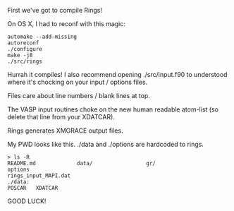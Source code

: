 First we've got to compile Rings! 

On OS X, I had to reconf with this magic:
```
automake --add-missing
autoreconf
./configure
make -j8
./src/rings
```
Hurrah it compiles! I also recommend opening ./src/input.f90 to understood
where it's chocking on your input / options files.

Files care about line numbers / blank lines at top.

The VASP input routines choke on the new human readable atom-list (so delete
that line from your XDATCAR).

Rings generates XMGRACE output files.

My PWD looks like this. ./data and ./options are hardcoded to rings.
```
> ls -R
README.md             data/                 gr/                   options
rings_input_MAPI.dat
./data:
POSCAR   XDATCAR
```

GOOD LUCK!
